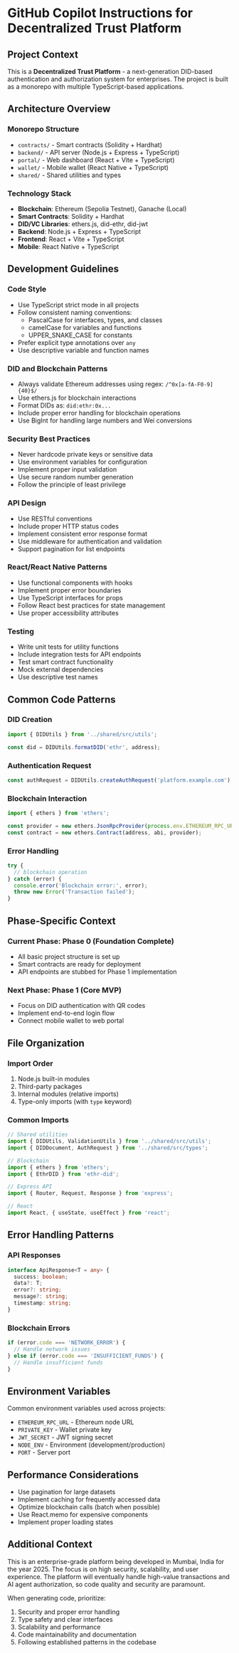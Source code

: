# GitHub Copilot Instructions for Decentralized Trust Platform

<!-- Use this file to provide workspace-specific custom instructions to Copilot. For more details, visit https://code.visualstudio.com/docs/copilot/copilot-customization#_use-a-githubcopilotinstructionsmd-file -->

## Project Context

This is a **Decentralized Trust Platform** - a next-generation DID-based authentication and authorization system for enterprises. The project is built as a monorepo with multiple TypeScript-based applications.

## Architecture Overview

### Monorepo Structure
- `contracts/` - Smart contracts (Solidity + Hardhat)
- `backend/` - API server (Node.js + Express + TypeScript)
- `portal/` - Web dashboard (React + Vite + TypeScript)
- `wallet/` - Mobile wallet (React Native + TypeScript)
- `shared/` - Shared utilities and types

### Technology Stack
- **Blockchain**: Ethereum (Sepolia Testnet), Ganache (Local)
- **Smart Contracts**: Solidity + Hardhat
- **DID/VC Libraries**: ethers.js, did-ethr, did-jwt
- **Backend**: Node.js + Express + TypeScript
- **Frontend**: React + Vite + TypeScript
- **Mobile**: React Native + TypeScript

## Development Guidelines

### Code Style
- Use TypeScript strict mode in all projects
- Follow consistent naming conventions:
  - PascalCase for interfaces, types, and classes
  - camelCase for variables and functions
  - UPPER_SNAKE_CASE for constants
- Prefer explicit type annotations over `any`
- Use descriptive variable and function names

### DID and Blockchain Patterns
- Always validate Ethereum addresses using regex: `/^0x[a-fA-F0-9]{40}$/`
- Use ethers.js for blockchain interactions
- Format DIDs as: `did:ethr:0x...`
- Include proper error handling for blockchain operations
- Use BigInt for handling large numbers and Wei conversions

### Security Best Practices
- Never hardcode private keys or sensitive data
- Use environment variables for configuration
- Implement proper input validation
- Use secure random number generation
- Follow the principle of least privilege

### API Design
- Use RESTful conventions
- Include proper HTTP status codes
- Implement consistent error response format
- Use middleware for authentication and validation
- Support pagination for list endpoints

### React/React Native Patterns
- Use functional components with hooks
- Implement proper error boundaries
- Use TypeScript interfaces for props
- Follow React best practices for state management
- Use proper accessibility attributes

### Testing
- Write unit tests for utility functions
- Include integration tests for API endpoints
- Test smart contract functionality
- Mock external dependencies
- Use descriptive test names

## Common Code Patterns

### DID Creation
```typescript
import { DIDUtils } from '../shared/src/utils';

const did = DIDUtils.formatDID('ethr', address);
```

### Authentication Request
```typescript
const authRequest = DIDUtils.createAuthRequest('platform.example.com');
```

### Blockchain Interaction
```typescript
import { ethers } from 'ethers';

const provider = new ethers.JsonRpcProvider(process.env.ETHEREUM_RPC_URL);
const contract = new ethers.Contract(address, abi, provider);
```

### Error Handling
```typescript
try {
  // blockchain operation
} catch (error) {
  console.error('Blockchain error:', error);
  throw new Error('Transaction failed');
}
```

## Phase-Specific Context

### Current Phase: Phase 0 (Foundation Complete)
- All basic project structure is set up
- Smart contracts are ready for deployment
- API endpoints are stubbed for Phase 1 implementation

### Next Phase: Phase 1 (Core MVP)
- Focus on DID authentication with QR codes
- Implement end-to-end login flow
- Connect mobile wallet to web portal

## File Organization

### Import Order
1. Node.js built-in modules
2. Third-party packages
3. Internal modules (relative imports)
4. Type-only imports (with `type` keyword)

### Common Imports
```typescript
// Shared utilities
import { DIDUtils, ValidationUtils } from '../shared/src/utils';
import { DIDDocument, AuthRequest } from '../shared/src/types';

// Blockchain
import { ethers } from 'ethers';
import { EthrDID } from 'ethr-did';

// Express API
import { Router, Request, Response } from 'express';

// React
import React, { useState, useEffect } from 'react';
```

## Error Handling Patterns

### API Responses
```typescript
interface ApiResponse<T = any> {
  success: boolean;
  data?: T;
  error?: string;
  message?: string;
  timestamp: string;
}
```

### Blockchain Errors
```typescript
if (error.code === 'NETWORK_ERROR') {
  // Handle network issues
} else if (error.code === 'INSUFFICIENT_FUNDS') {
  // Handle insufficient funds
}
```

## Environment Variables

Common environment variables used across projects:
- `ETHEREUM_RPC_URL` - Ethereum node URL
- `PRIVATE_KEY` - Wallet private key
- `JWT_SECRET` - JWT signing secret
- `NODE_ENV` - Environment (development/production)
- `PORT` - Server port

## Performance Considerations

- Use pagination for large datasets
- Implement caching for frequently accessed data
- Optimize blockchain calls (batch when possible)
- Use React.memo for expensive components
- Implement proper loading states

## Additional Context

This is an enterprise-grade platform being developed in Mumbai, India for the year 2025. The focus is on high security, scalability, and user experience. The platform will eventually handle high-value transactions and AI agent authorization, so code quality and security are paramount.

When generating code, prioritize:
1. Security and proper error handling
2. Type safety and clear interfaces
3. Scalability and performance
4. Code maintainability and documentation
5. Following established patterns in the codebase
